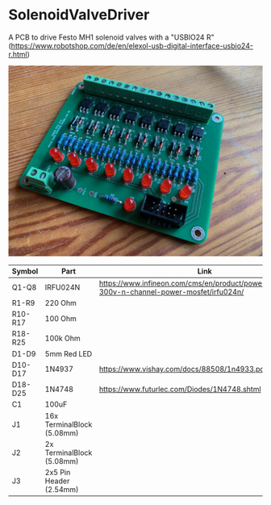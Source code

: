 # SolenoidValveDriver
A PCB to drive Festo MH1 solenoid valves with a "USBIO24 R" (https://www.robotshop.com/de/en/elexol-usb-digital-interface-usbio24-r.html)

![Complete Assembly](https://github.com/knied/SolenoidValveDriver/blob/master/photos/complete.jpg)

Symbol | Part | Link
------ | ---- | ----
Q1-Q8 | IRFU024N | https://www.infineon.com/cms/en/product/power/mosfet/12v-300v-n-channel-power-mosfet/irfu024n/
R1-R9 | 220 Ohm |
R10-R17 | 100 Ohm | 
R18-R25 | 100k Ohm |
D1-D9 | 5mm Red LED |
D10-D17 | 1N4937 | https://www.vishay.com/docs/88508/1n4933.pdf
D18-D25 | 1N4748 | https://www.futurlec.com/Diodes/1N4748.shtml
C1 | 100uF |
J1 | 16x TerminalBlock (5.08mm) |
J2 | 2x TerminalBlock (5.08mm) |
J3 | 2x5 Pin Header (2.54mm) |
